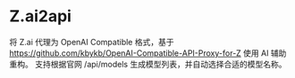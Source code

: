 # Z.ai2api
将 Z.ai 代理为 OpenAI Compatible 格式，基于 https://github.com/kbykb/OpenAI-Compatible-API-Proxy-for-Z 使用 AI 辅助重构。
支持根据官网 /api/models 生成模型列表，并自动选择合适的模型名称。
